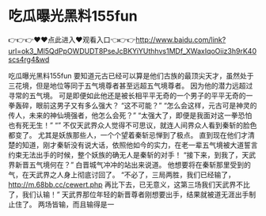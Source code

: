 # 吃瓜曝光黑料155fun

👉👉👉♥♥点此进入♥观看入口👈👉👉http://www.baidu.com/link?url=ok3_Ml5QdPpOWDUDT8PseJcBKYiYUthhvs1MDf_XWaxIqoOiiz3h9rK40scs4rg4&wd

吃瓜曝光黑料155fun
要知道元古已经可以算是他们古族的最顶尖天才，虽然处于三花境，但是地位等同于五气境尊者甚至远超五气境尊者。
    因为他的潜力远超过寻常的五气境。
    可是即便如此他还是被长相平平无奇的一个男子的平平无奇的一拳轰碎，眼前这男子又有多么强大？
    “这不可能？”
    “怎么会这样，元古可是神灵的传人，未来的神仙境强者，他怎么会死？”
    “太强大了，即便是我面对这一拳恐怕也有死无生！”
    “”
    不仅天武界众人觉得不可思议，就连人间界众人看到秦斩的脸色都变了。
    尤其是妖族那些人，一个个望着秦斩忌惮到了极点。
    直到现在他们才清楚的知道，刚才秦斩没有说大话，依照他如今的实力，在老一辈五气境被大道誓言约束无法出手的时候，整个妖族的确无人是秦斩的对手！
    “接下来，到我了，天武界新晋五气境何在？”
    白晋城气冲冲的站出来说道。
    他想要将在秦斩那里受到的气，在天武界之人身上彻底讨回了。
    “不必了，三局两胜，我们已经输了，
    http://m.68bb.cc/cewert.php
    再比下去，已无意义，这第三场我们天武界不比了，我们认输！”
    天武界那位年轻的新晋尊者刚想要出手，结果就被道无涯出手制止住了。
    两场皆输，而且输得是一
